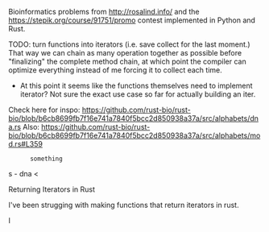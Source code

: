 Bioinformatics problems from http://rosalind.info/ and the https://stepik.org/course/91751/promo contest implemented in Python and Rust.

TODO: turn functions into iterators (i.e. save collect for the last moment.) That way we can chain as many operation together as possible before "finalizing" the complete method chain, at which point the compiler can optimize everything instead of me forcing it to collect each time. 


- At this point it seems like the functions themselves need to implement iterator? Not sure the exact use case so far for actually building an iter. 

Check here for inspo: https://github.com/rust-bio/rust-bio/blob/b6cb8699fb7f16e741a7840f5bcc2d850938a37a/src/alphabets/dna.rs
Also: https://github.com/rust-bio/rust-bio/blob/b6cb8699fb7f16e741a7840f5bcc2d850938a37a/src/alphabets/mod.rs#L359

          something
s - dna <
 


Returning Iterators in Rust

I've been strugging with making functions that return iterators in rust.

I